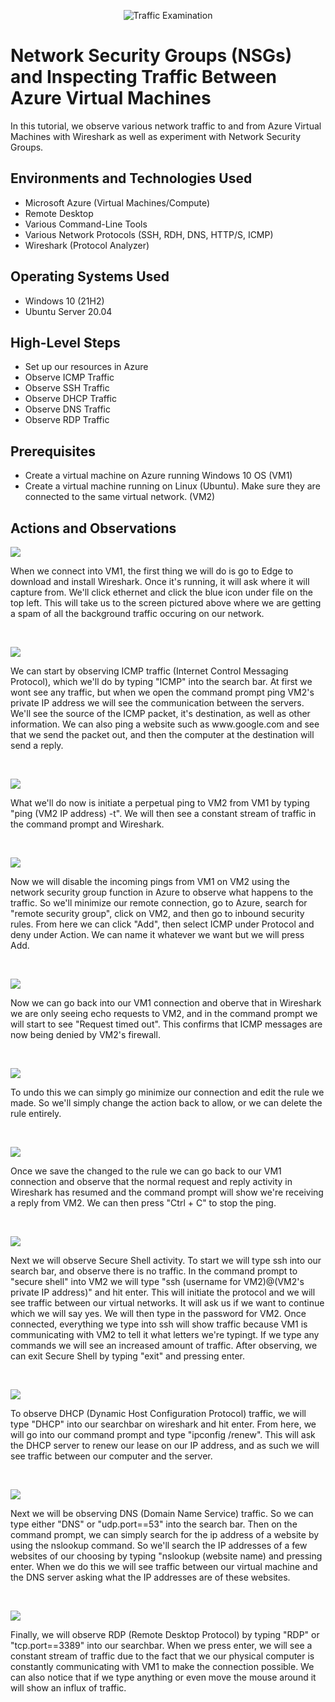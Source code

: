 <p align="center">
<img src="https://i.imgur.com/Ua7udoS.png" alt="Traffic Examination"/>
</p>

<h1>Network Security Groups (NSGs) and Inspecting Traffic Between Azure Virtual Machines</h1>
In this tutorial, we observe various network traffic to and from Azure Virtual Machines with Wireshark as well as experiment with Network Security Groups. <br />

<h2>Environments and Technologies Used</h2>

- Microsoft Azure (Virtual Machines/Compute)
- Remote Desktop
- Various Command-Line Tools
- Various Network Protocols (SSH, RDH, DNS, HTTP/S, ICMP)
- Wireshark (Protocol Analyzer)

<h2>Operating Systems Used </h2>

- Windows 10 (21H2)
- Ubuntu Server 20.04

<h2>High-Level Steps</h2>

- Set up our resources in Azure
- Observe ICMP Traffic
- Observe SSH Traffic
- Observe DHCP Traffic
- Observe DNS Traffic
- Observe RDP Traffic

 <h2>Prerequisites </h2>

- Create a virtual machine on Azure running Windows 10 OS (VM1)
- Create a virtual machine running on Linux (Ubuntu). Make sure they are connected to the same virtual network. (VM2)

<h2>Actions and Observations</h2>

<p>
<img src=https://github.com/CSanders000/azure-network-protocols/assets/161166823/f26dd965-2bd8-4d6a-92b9-73b067d5e4ae"/>
</p>
<p>
When we connect into VM1, the first thing we will do is go to Edge to download and install Wireshark. Once it's running, it will ask where it will capture from. We'll click ethernet and click the blue icon under file on the top left. This will take us to the screen pictured above where we are getting a spam of all the background traffic occuring on our network. 
</p>
<br />

<p>
<img src=https://github.com/CSanders000/azure-network-protocols/assets/161166823/6e608195-55a4-4169-ae10-5069e522e844"/>
</p>
<p>
We can start by observing ICMP traffic (Internet Control Messaging Protocol), which we'll do by typing "ICMP" into the search bar. At first we wont see any traffic, but when we open the command prompt ping VM2's private IP address we will see the communication between the servers. We'll see the source of the ICMP packet, it's destination, as well as other information. We can also ping a website such as www.google.com and see that we send the packet out, and then the computer at the destination will send a reply.
</p>
<br />

<p>
<img src=https://github.com/CSanders000/azure-network-protocols/assets/161166823/9050cf44-0320-4eea-a723-587e5bf931dc"/>
</p>
<p>
What we'll do now is initiate a perpetual ping to VM2 from VM1 by typing "ping (VM2 IP address) -t". We will then see a constant stream of traffic in the command prompt and Wireshark. 
</p>
<br />

<p>
<img src=https://github.com/CSanders000/azure-network-protocols/assets/161166823/c23e30f6-6d6a-4d9e-a7c7-3ca9381cef79"/>
</p>
<p>
Now we will disable the incoming pings from VM1 on VM2 using the network security group function in Azure to observe what happens to the traffic. So we'll minimize our remote connection, go to Azure, search for "remote security group", click on VM2, and then go to inbound security rules. From here we can click "Add", then select ICMP under Protocol and deny under Action. We can name it whatever we want but we will press Add.
</p>
<br />

<p>
<img src=https://github.com/CSanders000/azure-network-protocols/assets/161166823/c179f8b9-8d9d-482c-a422-c68cf7d53565"/>
</p>
<p>
Now we can go back into our VM1 connection and oberve that in Wireshark we are only seeing echo requests to VM2, and in the command prompt we will start to see "Request timed out". This confirms that ICMP messages are now being denied by VM2's firewall.
</p>
<br />

<p>
<img src=https://github.com/CSanders000/azure-network-protocols/assets/161166823/07287040-0b8c-4fdf-800b-9f811a043fe4"/>
</p>
<p>
To undo this we can simply go minimize our connection and edit the rule we made. So we'll simply change the action back to allow, or we can delete the rule entirely.
</p>
<br />

<p>
<img src=https://github.com/CSanders000/azure-network-protocols/assets/161166823/ca1430ef-251e-4429-bc73-00f9b2caf9b9"/>
</p>
<p>
Once we save the changed to the rule we can go back to our VM1 connection and observe that the normal request and reply activity in Wireshark has resumed and the command prompt will show we're receiving a reply from VM2. We can then press "Ctrl + C" to stop the ping. 
</p>
<br />

<p>
<img src=https://github.com/CSanders000/azure-network-protocols/assets/161166823/a2b39916-1efd-4cc0-a4a1-8338fc7f22da"/>
</p>
<p>
Next we will observe Secure Shell activity. To start we will type ssh into our search bar, and observe there is no traffic. In the command prompt to "secure shell" into VM2 we will type "ssh (username for VM2)@(VM2's private IP address)" and hit enter. This will initiate the protocol and we will see traffic between our virtual networks. It will ask us if we want to continue which we will say yes. We will then type in the password for VM2. Once connected, everything we type into ssh will show traffic because VM1 is communicating with VM2 to tell it what letters we're typingt. If we type any commands we will see an increased amount of traffic. After observing, we can exit Secure Shell by typing "exit" and pressing enter.
</p>
<br />

<p>
<img src=https://github.com/CSanders000/azure-network-protocols/assets/161166823/45137a9e-fe72-4945-a4b0-b66b98c03127"/>
</p>
<p>
To observe DHCP (Dynamic Host Configuration Protocol) traffic, we will type "DHCP" into our searchbar on wireshark and hit enter. From here, we will go into our command prompt and type "ipconfig /renew". This will ask the DHCP server to renew our lease on our IP address, and as such we will see traffic between our computer and the server.
</p>
<br />

<p>
<img src=https://github.com/CSanders000/azure-network-protocols/assets/161166823/55f4b266-a1f9-4553-bf58-e4aef2ebbca9"/>
</p>
<p>
Next we will be observing DNS (Domain Name Service) traffic. So we can type either "DNS" or "udp.port==53" into the search bar. Then on the command prompt, we can simply search for the ip address of a website by using the nslookup command. So we'll search the IP addresses of a few websites of our choosing by typing "nslookup (website name) and pressing enter. When we do this we will see traffic between our virtual machine and the DNS server asking what the IP addresses are of these websites. 
</p>
<br />

<p>
<img src=https://github.com/CSanders000/azure-network-protocols/assets/161166823/c60933f1-53b7-4f40-95d0-e6139035e300"/>
</p>
<p>
Finally, we will observe RDP (Remote Desktop Protocol) by typing "RDP" or "tcp.port==3389" into our searchbar. When we press enter, we will see a constant stream of traffic due to the fact that we our physical computer is constantly communicating with VM1 to make the connection possible. We can also notice that if we type anything or even move the mouse around it will show an influx of traffic. 
</p>
<br />
